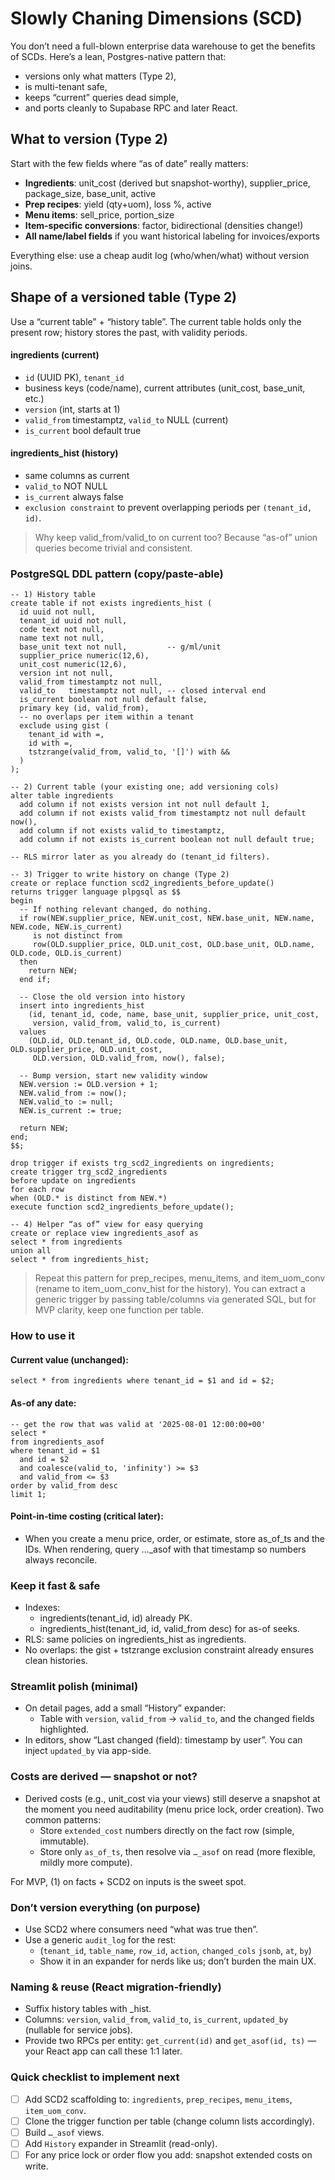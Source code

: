 # Slowly Chaning Dimensions (SCD)

You don’t need a full-blown enterprise data warehouse to get the benefits of SCDs. Here’s a lean, Postgres-native pattern that:
- versions only what matters (Type 2),
- is multi-tenant safe,
- keeps “current” queries dead simple,
- and ports cleanly to Supabase RPC and later React.

## What to version (Type 2)
Start with the few fields where “as of date” really matters:
- **Ingredients**: unit_cost (derived but snapshot-worthy), supplier_price, package_size, base_unit, active
- **Prep recipes**: yield (qty+uom), loss %, active
- **Menu items**: sell_price, portion_size
- **Item-specific conversions**: factor, bidirectional (densities change!)
- **All name/label fields** if you want historical labeling for invoices/exports

Everything else: use a cheap audit log (who/when/what) without version joins.

## Shape of a versioned table (Type 2)
Use a “current table” + “history table”. The current table holds only the present row; history stores the past, with validity periods.

#### ingredients (current)
- `id` (UUID PK), `tenant_id`
- business keys (code/name), current attributes (unit_cost, base_unit, etc.)
- `version` (int, starts at 1)
- `valid_from` timestamptz, `valid_to` NULL (current)
- `is_current` bool default true

#### ingredients_hist (history)
- same columns as current
- `valid_to` NOT NULL
- `is_current` always false
- `exclusion constraint` to prevent overlapping periods per `(tenant_id, id)`.

>Why keep valid_from/valid_to on current too? Because “as-of” union queries become trivial and consistent.

### PostgreSQL DDL pattern (copy/paste-able)
```
-- 1) History table
create table if not exists ingredients_hist (
  id uuid not null,
  tenant_id uuid not null,
  code text not null,
  name text not null,
  base_unit text not null,         -- g/ml/unit
  supplier_price numeric(12,6),
  unit_cost numeric(12,6),
  version int not null,
  valid_from timestamptz not null,
  valid_to   timestamptz not null, -- closed interval end
  is_current boolean not null default false,
  primary key (id, valid_from),
  -- no overlaps per item within a tenant
  exclude using gist (
    tenant_id with =,
    id with =,
    tstzrange(valid_from, valid_to, '[]') with &&
  )
);

-- 2) Current table (your existing one; add versioning cols)
alter table ingredients
  add column if not exists version int not null default 1,
  add column if not exists valid_from timestamptz not null default now(),
  add column if not exists valid_to timestamptz,
  add column if not exists is_current boolean not null default true;

-- RLS mirror later as you already do (tenant_id filters).

-- 3) Trigger to write history on change (Type 2)
create or replace function scd2_ingredients_before_update()
returns trigger language plpgsql as $$
begin
  -- If nothing relevant changed, do nothing.
  if row(NEW.supplier_price, NEW.unit_cost, NEW.base_unit, NEW.name, NEW.code, NEW.is_current)
     is not distinct from
     row(OLD.supplier_price, OLD.unit_cost, OLD.base_unit, OLD.name, OLD.code, OLD.is_current)
  then
    return NEW;
  end if;

  -- Close the old version into history
  insert into ingredients_hist
    (id, tenant_id, code, name, base_unit, supplier_price, unit_cost,
     version, valid_from, valid_to, is_current)
  values
    (OLD.id, OLD.tenant_id, OLD.code, OLD.name, OLD.base_unit, OLD.supplier_price, OLD.unit_cost,
     OLD.version, OLD.valid_from, now(), false);

  -- Bump version, start new validity window
  NEW.version := OLD.version + 1;
  NEW.valid_from := now();
  NEW.valid_to := null;
  NEW.is_current := true;

  return NEW;
end;
$$;

drop trigger if exists trg_scd2_ingredients on ingredients;
create trigger trg_scd2_ingredients
before update on ingredients
for each row
when (OLD.* is distinct from NEW.*)
execute function scd2_ingredients_before_update();

-- 4) Helper “as of” view for easy querying
create or replace view ingredients_asof as
select * from ingredients
union all
select * from ingredients_hist;
```
>Repeat this pattern for prep_recipes, menu_items, and item_uom_conv (rename to item_uom_conv_hist for the history). You can extract a generic trigger by passing table/columns via generated SQL, but for MVP clarity, keep one function per table.

### How to use it
#### Current value (unchanged):
```
select * from ingredients where tenant_id = $1 and id = $2;
```

#### As-of any date:
```
-- get the row that was valid at '2025-08-01 12:00:00+00'
select *
from ingredients_asof
where tenant_id = $1
  and id = $2
  and coalesce(valid_to, 'infinity') >= $3
  and valid_from <= $3
order by valid_from desc
limit 1;

```

#### Point-in-time costing (critical later):
- When you create a menu price, order, or estimate, store as_of_ts and the IDs. When rendering, query …_asof with that timestamp so numbers always reconcile.

### Keep it fast & safe
- Indexes:
  - ingredients(tenant_id, id) already PK.
  - ingredients_hist(tenant_id, id, valid_from desc) for as-of seeks.
- RLS: same policies on ingredients_hist as ingredients.
- No overlaps: the gist + tstzrange exclusion constraint already ensures clean histories.

### Streamlit polish (minimal)
- On detail pages, add a small “History” expander:
  - Table with `version`, `valid_from` → `valid_to`, and the changed fields highlighted.
- In editors, show “Last changed (field): timestamp by user”. You can inject `updated_by` via app-side.

### Costs are derived — snapshot or not?
- Derived costs (e.g., unit_cost via your views) still deserve a snapshot at the moment you need auditability (menu price lock, order creation). Two common patterns:
  - Store `extended_cost` numbers directly on the fact row (simple, immutable).
  - Store only `as_of_ts`, then resolve via `…_asof` on read (more flexible, mildly more compute).

For MVP, (1) on facts + SCD2 on inputs is the sweet spot.

### Don’t version everything (on purpose)
- Use SCD2 where consumers need “what was true then”.
- Use a generic `audit_log` for the rest:
  - (`tenant_id`, `table_name`, `row_id`, `action`, `changed_cols` `jsonb`, `at`, `by`)
  - Show it in an expander for nerds like us; don’t burden the main UX.

### Naming & reuse (React migration-friendly)
- Suffix history tables with _hist.
- Columns: `version`, `valid_from`, `valid_to`, `is_current`, `updated_by` (nullable for service jobs).
- Provide two RPCs per entity: `get_current(id)` and `get_asof(id, ts)` — your React app can call these 1:1 later.

### Quick checklist to implement next
- [ ] Add SCD2 scaffolding to: `ingredients`, `prep_recipes`, `menu_items`, `item_uom_conv`.
- [ ] Clone the trigger function per table (change column lists accordingly).
- [ ] Build `…_asof` views.
- [ ] Add `History` expander in Streamlit (read-only).
- [ ] For any price lock or order flow you add: snapshot extended costs on write.